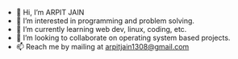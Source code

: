 - 👋 Hi, I’m ARPIT JAIN
- 👀 I’m interested in programming and problem solving.
- 🌱 I’m currently learning web dev, linux, coding, etc.
- 💞️ I’m looking to collaborate on operating system based projects.
- 📫 Reach me by mailing at arpitjain1308@gmail.com
